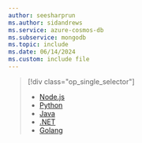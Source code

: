 ```yaml
---
author: seesharprun
ms.author: sidandrews
ms.service: azure-cosmos-db
ms.subservice: mongodb
ms.topic: include
ms.date: 06/14/2024
ms.custom: include file
---
```


> [!div class="op_single_selector"]
>
> - [Node.js](../quickstart-nodejs.md)
> - [Python](../quickstart-python.md)
> - [Java](../quickstart-java.md)
> - [.NET](../quickstart-dotnet.md)
> - [Golang](../quickstart-go.md)
>
